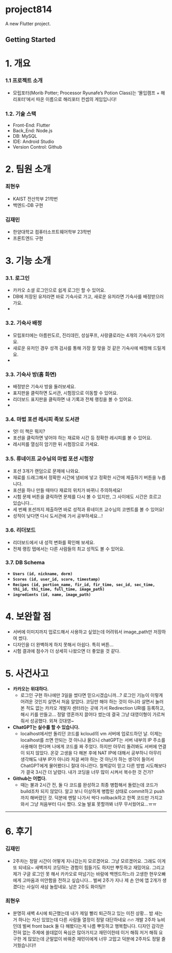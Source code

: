 # project814

A new Flutter project.

## Getting Started

# 1. 개요

### 1.1 프로젝트 소개

- 모립포터(Morib Potter; Processor Ryunafe’s Potion Class)는 ‘몰입캠프 + 해리포터’에서 따온 이름으로 해리포터 컨셉의 게임입니다!

### 1.2. 기술 스택

- Front-End: Flutter
- Back_End: Node.js
- DB: MySQL
- IDE: Android Studio
- Version Control: Github

# 2. 팀원 소개

### 최현우

- KAIST 전산학부 21학번
- 백엔드-DB 구현

### 김재민

- 한양대학교 컴퓨터소프트웨어학부 23학번
- 프론트엔드 구현

# 3. 기능 소개

### 3.1. 로그인
- 카카오 소셜 로그인으로 쉽게 로그인 할 수 있어요.
- DB에 저장된 유저라면 바로 기숙사로 가고, 새로운 유저라면 기숙사를 배정받으러 가요.
- 
### 3.2. 기숙사 배정
- 모립포터에는 아름핀도르, 진리데린, 성실푸프, 사랑클로라는 4개의 기숙사가 있어요.
- 새로운 유저인 경우 성격 검사를 통해 가장 잘 맞을 것 같은 기숙사에 배정해 드릴게요.
- 
### 3.3. 기숙사 방(홈 화면)
- 배정받은 기숙사 방을 둘러보세요.
- 표지판을 클릭하면 도서관, 시험장으로 이동할 수 있어요.
- 리더보드 표지판을 클릭하면 내 기록과 전체 랭킹을 볼 수 있어요.
- 
### 3.4. 마법 포션 레시피 족보 도서관
- 엇! 이 책은 뭐지?
- 포션을 클릭하면 넣어야 하는 재료와 시간 등 정확한 레시피를 볼 수 있어요.
- 레시피를 열심히 암기한 뒤 시험장으로 가세요.

### 3.5. 류네이프 교수님의 마법 포션 시험장
- 포션 3개가 랜덤으로 문제에 나와요.
- 재료를 드래그해서 정확한 시간에 냄비에 넣고 정확한 시간에 제출하기 버튼을 누릅니다.
- 포션을 하나 만들 때마다 재료의 위치가 바뀌니 주의하세요!
- 시험 문제 버튼을 클릭하면 문제를 다시 볼 수 있지만, 그 사이에도 시간은 흐르고 있습니다…
- 세 번째 포션까지 제출하면 바로 성적과 류네이프 교수님의 코멘트를 볼 수 있어요!
- 성적이 낮다면 다시 도서관에 가서 공부하세요…!

### 3.6. 리더보드
- 리더보드에서 내 성적 변화를 확인해 보세요.
- 전체 랭킹 탭에서는 다른 사람들의 최고 성적도 볼 수 있어요.

### 3.7. DB Schema
- **`Users (id, nickname, dorm)`**
- **`Scores (id, user_id, score, timestamp)`**
- **`Recipes (id, portion_name, fir_id, fir_time, sec_id, sec_time, thi_id, thi_time, full_time, image_path)`**
- **`ingredients (id, name, image_path)`**

# 4. 보완할 점
- 서버에 이미지까지 업로드해서 사용하고 싶었는데 어려워서 image_path만 저장하여 썼다.
- 디자인을 더 완벽하게 하지 못해서 아쉽다. 특히 버튼…
- 시험 결과에 점수가 더 상세히 나왔으면 더 좋았을 것 같다.

# 5. 사건사고

- **카카오는 위대하다.**
    - 로그인 구현 하나에만 3일을 썼다면 믿으시겠습니까…? 로그인 기능이 이렇게 어려운 것인지 살면서 처음 알았다. 코딩만 해야 하는 것이 아니라 살면서 눌러본 적도 없는 카카오 개발자 센터라는 곳에 가서 Redirection URI를 등록하고, 해시 키를 만들고… 정말 영혼까지 끌어다 썼는데 결국 그냥 대영이형이 가르쳐줘서 성공했다. 외쳐 갓대영~
- **ChatGPT는 실수를 할 수 있습니다.**
    - localhost에서만 돌리던 코드를 kcloud의 vm 서버에 업로드하던 날. 이제는 localhost를 쓰면 안되는 것 아니냐 물으니 chatGPT는 서버 내부의 IP 주소를 사용해야 한다며 나에게 코드를 짜 주었다. 하지만 아무리 돌려봐도 서버에 연결이 되지 않았다. 온갖 고생을 다 해본 후에 NAT IP에 대해서 공부하니 아무리 생각해도 내부 IP가 아니라 저걸 써야 하는 것 아닌가 하는 생각이 들어서 ChatGPT에게 물어봤더니 절대 아니란다. 철썩같이 믿고 다른 방법 시도해보다가 결국 3시간 더 날렸다. 내가 코딩을 너무 많이 시켜서 복수한 것 건가?
- **Github는 어렵다.**
    - 때는 불과 2시간 전, 둘 다 코드를 완성하고 최종 병합해서 돌렸는데 코드가 build조차 되지 않았다. 알고 보니 이상하게 병합된 상태로 commit하고 push까지 해버렸던 것. 덕분에 멘탈 나가서 싹다 rollback하고 한쪽 코드만 가지고 와서 그냥 처음부터 다시 짰다. 오늘 발표 못할까봐 너무 무서웠어요…ㅠㅠ

---

# 6. 후기

### 김재민

- 2주차는 정말 시간이 어떻게 지나갔는지 모르겠어요. 그냥 모르겠어요. 그래도 이게 또 되네요~ 새벽까지 코딩하는 경험이 힘들기도 하지만 뿌듯하고 재밌어요. 그리고 제가 구글 로그인 못 해서 카카오로 떠넘기는 바람에 백엔드하느라 고생한 현우오빠에게 고마움과 미안함을 전하고 싶습니다… 벌써 2주가 지나 제 손 안에 앱 2개가 생겼다는 사실이 새삼 놀랍네요. 남은 2주도 화이팅!!

### 최현우

- 분명히 새벽 4시에 퇴근했는데 내가 제일 빨리 퇴근하고 있는 미친 상황… 밤 새는거 하나는 자신 있었는데 다른 사람들 열정이 정말 대단하네요 🔥🔥 개발 2주차 뉴비인데 벌써 front back 둘 다 해봤다는게 나름 뿌듯하고 행복합니다. 디자인 감각은 전혀 없는 주제에 쓸데없이 욕심은 많아가지고 재민이한테 이거 해줘 저거 해줘 요구한 게 많았는데 군말없이 바꿔준 재민이에게 너무 고맙고 덕분에 2주차도 정말 즐거웠습니다!!
